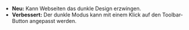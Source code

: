 * **Neu:** Kann Webseiten das dunkle Design erzwingen.
* **Verbessert:** Der dunkle Modus kann mit einem Klick auf den Toolbar-Button angepasst werden.
